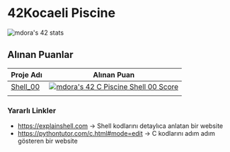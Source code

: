 # 42Kocaeli Piscine
![mdora's 42 stats](https://badge42.vercel.app/api/v2/cl9e55uv500160gmf2vacqz6f/stats?cursusId=9&coalitionId=piscine)

## Alınan Puanlar
| Proje Adı  | Alınan Puan  |   
|---|---|
| [Shell_00](https://github.com/akifdora/42kocaeli_piscine/tree/main/shell_00)   | [![mdora's 42 C Piscine Shell 00 Score](https://badge42.vercel.app/api/v2/cl9e55uv500160gmf2vacqz6f/project/2828187)](https://github.com/akifdora/42kocaeli_piscine/tree/main/shell_00)  |  
|   |   |

### Yararlı Linkler
- https://explainshell.com -> Shell kodlarını detaylıca anlatan bir website
- https://pythontutor.com/c.html#mode=edit -> C kodlarını adım adım gösteren bir website
